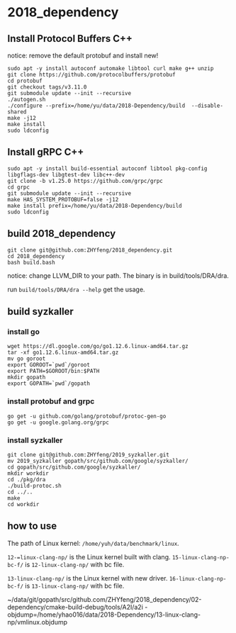 # 2018_dependency

## Install Protocol Buffers C++

notice: remove the default protobuf and install new!

```shell
sudo apt -y install autoconf automake libtool curl make g++ unzip
git clone https://github.com/protocolbuffers/protobuf
cd protobuf
git checkout tags/v3.11.0
git submodule update --init --recursive
./autogen.sh
./configure --prefix=/home/yu/data/2018-Dependency/build  --disable-shared
make -j12
make install
sudo ldconfig
```

## Install gRPC C++

```shell
sudo apt -y install build-essential autoconf libtool pkg-config libgflags-dev libgtest-dev libc++-dev
git clone -b v1.25.0 https://github.com/grpc/grpc
cd grpc
git submodule update --init --recursive
make HAS_SYSTEM_PROTOBUF=false -j12
make install prefix=/home/yu/data/2018-Dependency/build
sudo ldconfig
```

## build 2018_dependency
```shell
git clone git@github.com:ZHYfeng/2018_dependency.git
cd 2018_dependency
bash build.bash
```

notice: change LLVM_DIR to your path.
The binary is in build/tools/DRA/dra.

run `build/tools/DRA/dra --help` get the usage.

## build syzkaller

### install go
```
wget https://dl.google.com/go/go1.12.6.linux-amd64.tar.gz
tar -xf go1.12.6.linux-amd64.tar.gz
mv go goroot
export GOROOT=`pwd`/goroot
export PATH=$GOROOT/bin:$PATH
mkdir gopath
export GOPATH=`pwd`/gopath
```
### install protobuf and grpc
```
go get -u github.com/golang/protobuf/protoc-gen-go
go get -u google.golang.org/grpc
```
### install syzkaller
```
git clone git@github.com:ZHYfeng/2019_syzkaller.git
mv 2019_syzkaller gopath/src/github.com/google/syzkaller/
cd gopath/src/github.com/google/syzkaller/
mkdir workdir
cd ./pkg/dra
./build-protoc.sh
cd ../..
make
cd workdir
```

## how to use

The path of Linux kernel: `/home/yuh/data/benchmark/linux`.

`12-=linux-clang-np/` is the Linux kernel built with clang.
`15-linux-clang-np-bc-f/` is `12-linux-clang-np/` with bc file.

`13-linux-clang-np/` is the Linux kernel with new driver.
`16-linux-clang-np-bc-f/` is `13-linux-clang-np/` with bc file.

~/data/git/gopath/src/github.com/ZHYfeng/2018_dependency/02-dependency/cmake-build-debug/tools/A2I/a2i -objdump=/home/yhao016/data/2018-Dependency/13-linux-clang-np/vmlinux.objdump
